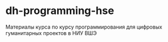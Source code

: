 # dh-programming-hse
Материалы курса по курсу программирования для цифровых гуманитарных проектов в НИУ ВШЭ
